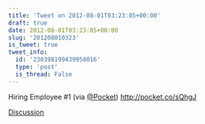 ```yaml
---
title: 'Tweet on 2012-08-01T03:23:05+00:00'
draft: true
date: 2012-08-01T03:23:05+00:00
slug: '201208010323'
is_tweet: true
tweet_info:
  id: '230398199439958016'
  type: 'post'
  is_thread: False
---
```




Hiring Employee #1 (via [@Pocket](https://x.com/Pocket)) <http://pocket.co/sQhgJ>

[Discussion](https://x.com/sytelus/status/230398199439958016)
